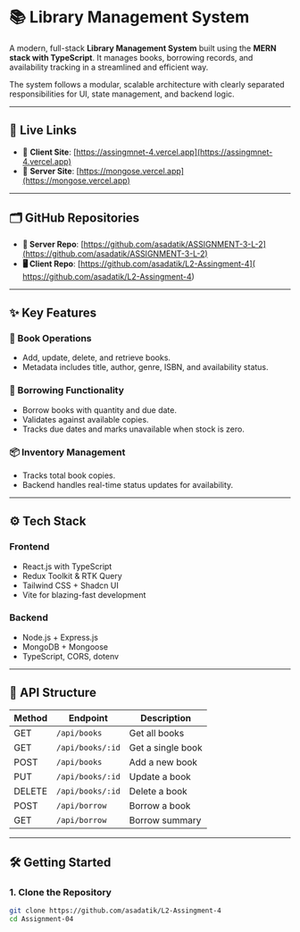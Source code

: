 # 📚 Library Management System

A modern, full-stack **Library Management System** built using the **MERN stack with TypeScript**. It manages books, borrowing records, and availability tracking in a streamlined and efficient way.

The system follows a modular, scalable architecture with clearly separated responsibilities for UI, state management, and backend logic.

---

## 🚀 Live Links

- 🔗 **Client Site**: [https://assingmnet-4.vercel.app](https://assingmnet-4.vercel.app)
- 🔗 **Server Site**: [https://mongose.vercel.app](https://mongose.vercel.app)

---

## 🗂️ GitHub Repositories

- **🔧 Server Repo**: [https://github.com/asadatik/ASSIGNMENT-3-L-2](https://github.com/asadatik/ASSIGNMENT-3-L-2)
- **🖥️ Client Repo**: [https://github.com/asadatik/L2-Assingment-4]( https://github.com/asadatik/L2-Assingment-4)

---

## ✨ Key Features

### 📘 Book Operations
- Add, update, delete, and retrieve books.
- Metadata includes title, author, genre, ISBN, and availability status.

### 📖 Borrowing Functionality
- Borrow books with quantity and due date.
- Validates against available copies.
- Tracks due dates and marks unavailable when stock is zero.

### 📦 Inventory Management
- Tracks total book copies.
- Backend handles real-time status updates for availability.

---

## ⚙️ Tech Stack

### Frontend
- React.js with TypeScript
- Redux Toolkit & RTK Query
- Tailwind CSS + Shadcn UI
- Vite for blazing-fast development

### Backend
- Node.js + Express.js
- MongoDB + Mongoose
- TypeScript, CORS, dotenv

---

## 🔄 API Structure

| Method | Endpoint          | Description                   |
|--------|-------------------|-------------------------------|
| GET    | `/api/books`      | Get all books                 |
| GET    | `/api/books/:id`  | Get a single book             |
| POST   | `/api/books`      | Add a new book                |
| PUT    | `/api/books/:id`  | Update a book                 |
| DELETE | `/api/books/:id`  | Delete a book                 |
| POST   | `/api/borrow`     | Borrow a book                 |
| GET    | `/api/borrow`     | Borrow summary                |

---

## 🛠️ Getting Started

### 1. Clone the Repository

```bash
git clone https://github.com/asadatik/L2-Assingment-4
cd Assignment-04

